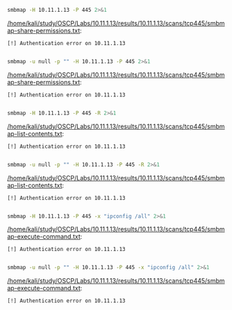 ```bash
smbmap -H 10.11.1.13 -P 445 2>&1
```

[/home/kali/study/OSCP/Labs/10.11.1.13/results/10.11.1.13/scans/tcp445/smbmap-share-permissions.txt](file:///home/kali/study/OSCP/Labs/10.11.1.13/results/10.11.1.13/scans/tcp445/smbmap-share-permissions.txt):

```
[!] Authentication error on 10.11.1.13


```
```bash
smbmap -u null -p "" -H 10.11.1.13 -P 445 2>&1
```

[/home/kali/study/OSCP/Labs/10.11.1.13/results/10.11.1.13/scans/tcp445/smbmap-share-permissions.txt](file:///home/kali/study/OSCP/Labs/10.11.1.13/results/10.11.1.13/scans/tcp445/smbmap-share-permissions.txt):

```
[!] Authentication error on 10.11.1.13


```
```bash
smbmap -H 10.11.1.13 -P 445 -R 2>&1
```

[/home/kali/study/OSCP/Labs/10.11.1.13/results/10.11.1.13/scans/tcp445/smbmap-list-contents.txt](file:///home/kali/study/OSCP/Labs/10.11.1.13/results/10.11.1.13/scans/tcp445/smbmap-list-contents.txt):

```
[!] Authentication error on 10.11.1.13


```
```bash
smbmap -u null -p "" -H 10.11.1.13 -P 445 -R 2>&1
```

[/home/kali/study/OSCP/Labs/10.11.1.13/results/10.11.1.13/scans/tcp445/smbmap-list-contents.txt](file:///home/kali/study/OSCP/Labs/10.11.1.13/results/10.11.1.13/scans/tcp445/smbmap-list-contents.txt):

```
[!] Authentication error on 10.11.1.13


```
```bash
smbmap -H 10.11.1.13 -P 445 -x "ipconfig /all" 2>&1
```

[/home/kali/study/OSCP/Labs/10.11.1.13/results/10.11.1.13/scans/tcp445/smbmap-execute-command.txt](file:///home/kali/study/OSCP/Labs/10.11.1.13/results/10.11.1.13/scans/tcp445/smbmap-execute-command.txt):

```
[!] Authentication error on 10.11.1.13


```
```bash
smbmap -u null -p "" -H 10.11.1.13 -P 445 -x "ipconfig /all" 2>&1
```

[/home/kali/study/OSCP/Labs/10.11.1.13/results/10.11.1.13/scans/tcp445/smbmap-execute-command.txt](file:///home/kali/study/OSCP/Labs/10.11.1.13/results/10.11.1.13/scans/tcp445/smbmap-execute-command.txt):

```
[!] Authentication error on 10.11.1.13


```
